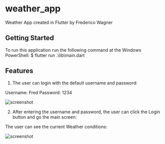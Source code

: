 # weather_app

Weather App created in Flutter by Frederico Wagner

## Getting Started

To run this application run the following command at the Windows PowerShell:
$ flutter run .\lib\main.dart

## Features

1) The user can login with the default username and password:

Username: Fred
Password: 1234

![screenshot](https://i.imgur.com/XFxBOpD.png)

2) After entering the username and password, the user can click the Login button and go the main screen:

The user can see the current Weather conditions:

![screenshot](https://i.imgur.com/wvrvYsy.png)
